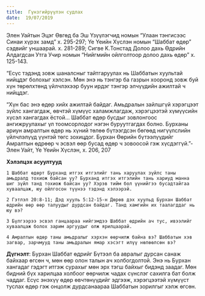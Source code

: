 ```yaml
---
title:  Гүнзгийрүүлэн судлах
date:  19/07/2019
---
```


Элен Уайтын Эцэг Өвгөд ба Эш Үзүүлэгчид номын “Улаан тэнгисээс Синаи хүрэх замд” х. 295-297; Үе Үеийн Хүслэн номын “Шаббат өдөр” сэдвийг уншаарай. х. 281-289; Сигве K.Тонстад Долоо дахь Өдрийн Алдагдсан Утга Учир номын “Нийгмийн ойлголтоор долоо дахь өдөр” х. 125-143.

“Есүс тэдэнд зовж шаналсныг тайтгаруулах нь Шаббатын хуультай нийцдэг болохыг хэлсэн. Мөн энэ нь тэнгэр ба газрын хооронд зовж буй хүн төрөлхтөнд үйлчлэхээр буун ирдэг тэнгэр элчүүдийн ажилтай ч нийцдэг.

“Хүн бас энэ өдөр хийх ажилтай байдаг. Амьдралын зайлшгүй хэрэгцээт зүйлс хангагдаж, өвчтэй хүмүүс халамжлагдаж, хэрэгцээтэй хүмүүсийн хүсэл хангагдах ёстой...  Шаббат өдөр бусдыг зовлонгоос ангижруулахыг үл тоомсорлодог нэгэн буруутгагдах болно. Бурханы ариун амралтын өдөр нь хүний төлөө бүтээгдсэн бөгөөд нигүүлслийн үйлчлэлүүд үүнтэй төгс зохицдог. Бурхан Өөрийн бүтээлүүдийг Амралтын өдрөөр ч эсвэл өөр бусад өдөр ч зовоосой гэж хүсдэггүй.”-Элен Уайт, Үе Үеийн Хүслэн, х. 206, 207

**Хэлэлцэх асуултууд**

`1 Шаббат өдөрт Бурханд итгэх итгэлийг тань харуулах зүйлс таны амьдралд тохиож байсан уу? Бурханд итгэх итгэлийн тань хариуд манна шиг зүйл танд тохиож байсан уу? Хэрэв тийм бол үүнийгээ бусадтайгаа хуваалцаж, юу ойлгосон түүнээ тэдэнд хэлээрэй.`

`2 Гэтлэл 20:8-11; Дэд хууль 5:12-15-н Дөрөв дэх хуульд Бурхан Шаббат өдрийн өөр өөр талуудыг дурдсан байдаг. Танд хамгийн их таалагддаг нь юу вэ?`

`3 Бүлгээрээ эсвэл ганцаараа нийгэмдээ Шаббат өдрийн ач тус, ивээлийг хуваалцаж болох зарим аргуудыг олж ярилцаарай.`

`4 Амралтын өдөр таны амьдралыг хэрхэн өөрчилж байна вэ? Шаббатын хэв загвар, зарчмууд таны амьдралын ямар хэсэгт илүү нөлөөлсөн вэ?`

**Дүгнэлт**: Бурхан Шаббат өдрийг Бүтээл ба авралыг дурсан санаж байхаар өгсөн ч, мөн өөр олон талын ач холбогдолтой. Энэ нь Бурхан хангадаг гэдэгт итгэж сурахыг мөн эрх тэгш байхыг бидэнд заадаг. Мөн бидний бүх харилцаа холбоог өөрчилж чадах сүнслэг сахилга бат болж чаддаг. Есүс энэхүү өдөр өвчтөнүүдийг эдгээж, хэрэгцээтэй хүмүүст туслах өдөр гэж онцолж дурдсанаараа Шаббатын зорилгыг хэлж өгсөн.
